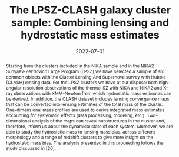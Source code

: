 ---
title: "The LPSZ-CLASH galaxy cluster sample: Combining lensing and hydrostatic mass estimates"
collection: "publications"
category: "co_procs"
permalink: /publications/2022EPJWC25700033M
link: https://ui.adsabs.harvard.edu/abs/2022EPJWC.25700033M/abstract
date: 2022-07-01
venue: "mm Universe @ NIKA2 - Observing the mm Universe with the NIKA2 Camera"
citation: "Artis, E., Adam, R., Ade, P., et al. (2022), mm Universe @ NIKA2 - Observing the mm Universe with the NIKA2 Camera, 257, 00003."
abstract: "Starting from the clusters included in the NIKA sample and in the NIKA2 Sunyaev-Zel'dovich Large Program (LPSZ) we have selected a sample of six common objects with the Cluster Lensing And Supernova survey with Hubble (CLASH) lensing data. For the LPSZ clusters we have at our disposal both high-angular resolution observations of the thermal SZ with NIKA and NIKA2 and X-ray observations with XMM-Newton from which hydrostatic mass estimates can be derived. In addition, the CLASH dataset includes lensing convergence maps that can be converted into lensing estimates of the total mass of the cluster. One-dimensional mass profiles are used to derive integrated mass estimates accounting for systematic effects (data processing, modeling, etc.). Two-dimensional analysis of the maps can reveal substructures in the cluster and, therefore, inform us about the dynamical state of each system. Moreover, we are able to study the hydrostatic mass to lensing mass bias, across different morphology and a range of redshift clusters to give more insight on the hydrostatic mass bias. The analysis presented in this proceeding follows the study discussed in [20]."
---
